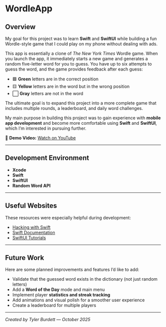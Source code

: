 # WordleApp

## Overview

My goal for this project was to learn **Swift** and **SwiftUI** while building a fun Wordle-style game that I could play on my phone without dealing with ads.

This app is essentially a clone of *The New York Times* Wordle game. When you launch the app, it immediately starts a new game and generates a random five-letter word for you to guess. You have up to six attempts to guess the word, and the game provides feedback after each guess:
- 🟩 **Green** letters are in the correct position
- 🟨 **Yellow** letters are in the word but in the wrong position
- ⬜ **Gray** letters are not in the word

The ultimate goal is to expand this project into a more complete game that includes multiple rounds, a leaderboard, and daily word challenges.

My main purpose in building this project was to gain experience with **mobile app development** and become more comfortable using **Swift** and **SwiftUI**, which I’m interested in pursuing further.

🎥 **Demo Video:** [Watch on YouTube](https://youtu.be/ywOQlQpWQSs)

---

## Development Environment

- **Xcode**
- **Swift**
- **SwiftUI**
- **Random Word API**

---

## Useful Websites

These resources were especially helpful during development:
- [Hacking with Swift](https://www.hackingwithswift.com/)
- [Swift Documentation](https://developer.apple.com/documentation/swift)
- [SwiftUI Tutorials](https://developer.apple.com/tutorials/swiftui)

---

## Future Work

Here are some planned improvements and features I’d like to add:
- Validate that the guessed word exists in the dictionary (not just random letters)
- Add a **Word of the Day** mode and main menu
- Implement player **statistics and streak tracking**
- Add animations and visual polish for a smoother user experience
- Create a leaderboard for multiple players

---

*Created by Tyler Burdett — October 2025*
